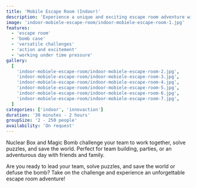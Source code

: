 ```yaml
---
title: 'Mobile Escape Room (Indoor)'
description: 'Experience a unique and exciting escape room adventure with our mobile escape room cases!'
image: 'indoor-mobiele-escape-room/indoor-mobiele-escape-room-1.jpg'
features:
  - 'escape room'
  - 'bomb case'
  - 'versatile challenges'
  - 'action and excitement'
  - 'working under time pressure'
gallery:
  [
    'indoor-mobiele-escape-room/indoor-mobiele-escape-room-2.jpg',
    'indoor-mobiele-escape-room/indoor-mobiele-escape-room-3.jpg',
    'indoor-mobiele-escape-room/indoor-mobiele-escape-room-4.jpg',
    'indoor-mobiele-escape-room/indoor-mobiele-escape-room-5.jpg',
    'indoor-mobiele-escape-room/indoor-mobiele-escape-room-6.jpg',
    'indoor-mobiele-escape-room/indoor-mobiele-escape-room-7.jpg',
  ]
categories: ['indoor', 'innovaction']
duration: '30 minutes - 2 hours'
groupSize: '2 - 250 people'
availability: 'On request'
---
```


Nuclear Box and Magic Bomb challenge your team to work together, solve puzzles, and save the world. Perfect for team building, parties, or an adventurous day with friends and family.

Are you ready to lead your team, solve puzzles, and save the world or defuse the bomb? Take on the challenge and experience an unforgettable escape room adventure!
